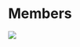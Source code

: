# Members

<a href="https://github.com/NGcodeX/NGcodeX_Members"><img src="https://raw.githubusercontent.com/NGcodeX/NGcodeX_Members/1895f93b413815864e50abf60952136b5981b0e2/.github/workflows/private/svg/NGcodeXmembers.svg"></a>
